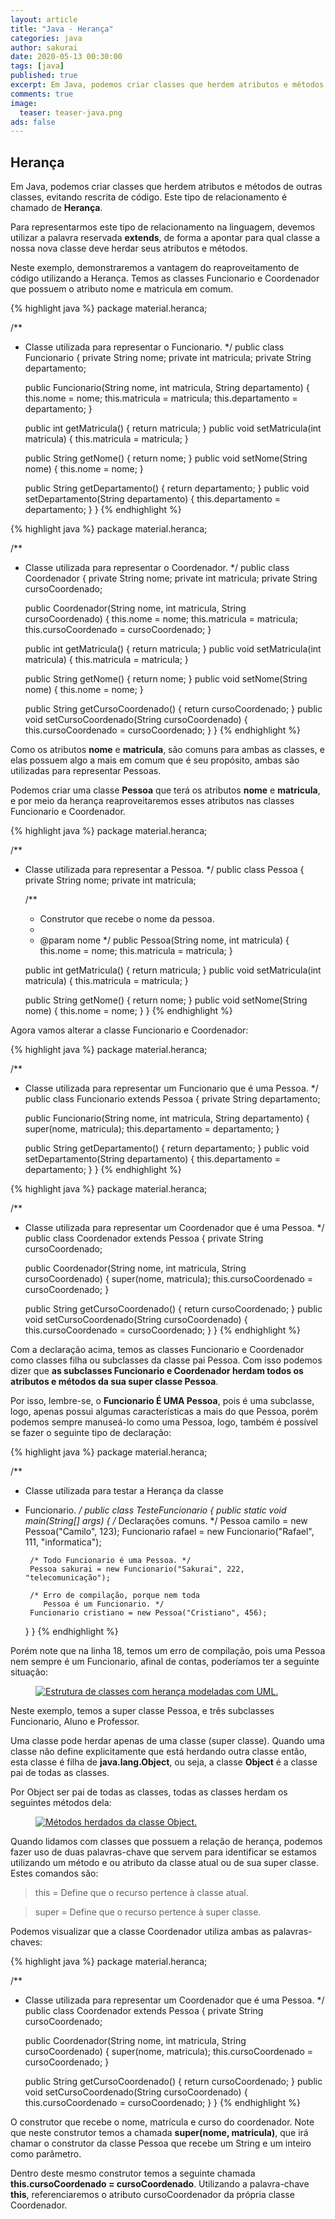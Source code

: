 ```yaml
---
layout: article
title: "Java - Herança"
categories: java
author: sakurai
date: 2020-05-13 00:30:00
tags: [java]
published: true
excerpt: Em Java, podemos criar classes que herdem atributos e métodos de outras classes, evitando rescrita de código.
comments: true
image:
  teaser: teaser-java.png
ads: false
---
```


## Herança

Em Java, podemos criar classes que herdem atributos e métodos de outras classes, evitando rescrita de código. Este tipo de relacionamento é chamado de **Herança**.

Para representarmos este tipo de relacionamento na linguagem, devemos utilizar a palavra reservada **extends**, de forma a apontar para qual classe a nossa nova classe deve herdar seus atributos e métodos.
	
Neste exemplo, demonstraremos a vantagem do reaproveitamento de código utilizando a Herança. Temos as classes Funcionario e Coordenador que possuem o atributo nome e matricula em comum.

{% highlight java %}
package material.heranca;

/**
 * Classe utilizada para representar o Funcionario.
 */
public class Funcionario {
    private String nome;
    private int matricula;
    private String departamento;
    
    public Funcionario(String nome, int matricula, String departamento) {
        this.nome = nome;
        this.matricula = matricula;
        this.departamento = departamento;
    }

    public int getMatricula() { return matricula; }
    public void setMatricula(int matricula) { this.matricula = matricula; }

    public String getNome() { return nome; }
    public void setNome(String nome) { this.nome = nome; }

    public String getDepartamento() { return departamento; }
    public void setDepartamento(String departamento) {
        this.departamento = departamento;
    }
}
{% endhighlight %}

{% highlight java %}
package material.heranca;

/**
 * Classe utilizada para representar o Coordenador.
 */
public class Coordenador {
    private String nome;
    private int matricula;
    private String cursoCoordenado;
    
    public Coordenador(String nome, int matricula, String cursoCoordenado) {
        this.nome = nome;
        this.matricula = matricula;
        this.cursoCoordenado = cursoCoordenado;
    }

    public int getMatricula() { return matricula; }
    public void setMatricula(int matricula) { this.matricula = matricula; }

    public String getNome() { return nome; }
    public void setNome(String nome) { this.nome = nome; }

    public String getCursoCoordenado() { return cursoCoordenado; }
    public void setCursoCoordenado(String cursoCoordenado) {
        this.cursoCoordenado = cursoCoordenado;
    }
}
{% endhighlight %}

Como os atributos **nome** e **matricula**, são comuns para ambas as classes, e elas possuem algo a mais em comum que é seu propósito, ambas são utilizadas para representar Pessoas.

Podemos criar uma classe **Pessoa** que terá os atributos **nome** e **matricula**, e por meio da herança reaproveitaremos esses atributos nas classes Funcionario e Coordenador.

{% highlight java %}
package material.heranca;

/**
 * Classe utilizada para representar a Pessoa.
 */
public class Pessoa {
    private String nome;
    private int matricula;
    
    /**
     * Construtor que recebe o nome da pessoa.
     *
     * @param nome
     */
    public Pessoa(String nome, int matricula) {
        this.nome = nome;
        this.matricula = matricula;
    }

    public int getMatricula() { return matricula; }
    public void setMatricula(int matricula) { this.matricula = matricula; }

    public String getNome() { return nome; }
    public void setNome(String nome) { this.nome = nome; }
}
{% endhighlight %}

Agora vamos alterar a classe Funcionario e Coordenador:

{% highlight java %}
package material.heranca;

/**
 * Classe utilizada para representar um Funcionario que é uma Pessoa.
 */
public class Funcionario extends Pessoa {
    private String departamento;
    
    public Funcionario(String nome, int matricula, String departamento) {
        super(nome, matricula);
        this.departamento = departamento;
    }

    public String getDepartamento() { return departamento; }
    public void setDepartamento(String departamento) {
        this.departamento = departamento;
    }
}
{% endhighlight %}

{% highlight java %}
package material.heranca;

/**
 * Classe utilizada para representar um Coordenador que é uma Pessoa.
 */
public class Coordenador extends Pessoa {
    private String cursoCoordenado;

    public Coordenador(String nome, int matricula, String cursoCoordenado) {
        super(nome, matricula);
        this.cursoCoordenado = cursoCoordenado;
    }

    public String getCursoCoordenado() { return cursoCoordenado; }
    public void setCursoCoordenado(String cursoCoordenado) {
        this.cursoCoordenado = cursoCoordenado;
    }
}
{% endhighlight %}

Com a declaração acima, temos as classes Funcionario e Coordenador como classes filha ou subclasses da classe pai Pessoa. Com isso podemos dizer que **as subclasses Funcionario e Coordenador herdam todos os atributos e métodos da sua super classe Pessoa**.

Por isso, lembre-se, o **Funcionario É UMA Pessoa**, pois é uma subclasse, logo, apenas possui algumas características a mais do que Pessoa, porém podemos sempre manuseá-lo como uma Pessoa, logo, também é possível se fazer o seguinte tipo de declaração:

{% highlight java %}
package material.heranca;

/**
 * Classe utilizada para testar a Herança da classe
 * Funcionario.
 */
public class TesteFuncionario {
    public static void main(String[] args) {
        /* Declarações comuns. */
        Pessoa camilo = new Pessoa("Camilo", 123);
        Funcionario rafael = new Funcionario("Rafael", 111, "informatica");
        
        /* Todo Funcionario é uma Pessoa. */
        Pessoa sakurai = new Funcionario("Sakurai", 222, "telecomunicação");
        
        /* Erro de compilação, porque nem toda
           Pessoa é um Funcionario. */
        Funcionario cristiano = new Pessoa("Cristiano", 456);
    }
}
{% endhighlight %}

Porém note que na linha 18, temos um erro de compilação, pois uma Pessoa nem sempre é um Funcionario, afinal de contas, poderíamos ter a seguinte situação:

<figure>
    <a href="/images/2020-05-13-java-heranca-01.png"><img src="/images/2020-05-13-java-heranca-01.png" alt="Estrutura de classes com herança modeladas com UML."></a>
</figure>

Neste exemplo, temos a super classe Pessoa, e três subclasses Funcionario, Aluno e Professor.

Uma classe pode herdar apenas de uma classe (super classe). Quando uma classe não define explicitamente que está herdando outra classe então, esta classe é filha de **java.lang.Object**, ou seja, a classe **Object** é a classe pai de todas as classes.

Por Object ser pai de todas as classes, todas as classes herdam os seguintes métodos dela:

<figure>
    <a href="/images/2020-05-13-java-heranca-02.png"><img src="/images/2020-05-13-java-heranca-02.png" alt="Métodos herdados da classe Object."></a>
</figure>

Quando lidamos com classes que possuem a relação de herança, podemos fazer uso de duas palavras-chave que servem para identificar se estamos utilizando um método e ou atributo da classe atual ou de sua super classe. Estes comandos são:
	
> this = Define que o recurso pertence à classe atual.

> super = Define que o recurso pertence à super classe.

Podemos visualizar que a classe Coordenador utiliza ambas as palavras-chaves:

{% highlight java %}
package material.heranca;

/**
 * Classe utilizada para representar um Coordenador que é uma Pessoa.
 */
public class Coordenador extends Pessoa {
    private String cursoCoordenado;

    public Coordenador(String nome, int matricula, String cursoCoordenado) {
        super(nome, matricula);
        this.cursoCoordenado = cursoCoordenado;
    }

    public String getCursoCoordenado() { return cursoCoordenado; }
    public void setCursoCoordenado(String cursoCoordenado) {
        this.cursoCoordenado = cursoCoordenado;
    }
}
{% endhighlight %}

O construtor que recebe o nome, matrícula e curso do coordenador. Note que neste construtor temos a chamada **super(nome, matricula)**, que irá chamar o construtor da classe Pessoa que recebe um String e um inteiro como parâmetro.

Dentro deste mesmo construtor temos a seguinte chamada **this.cursoCoordenado = cursoCoordenado**. Utilizando a palavra-chave **this**, referenciaremos o atributo cursoCoordenador da própria classe Coordenador.